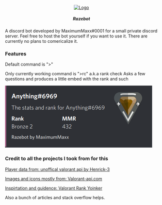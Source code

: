 <p align="center">
    <a href="https://github.com/MaximumMaxxx/Razebot/blob/main/assets/Valobot%20logo%20raze%20thicckened.png">
        <img src="assets/Logo.png" alt="Logo" width="160" height="160">
    </a>
<h5 align="center"> Razebot</h5>
</p>

A discord bot developed by MaximumMaxx#0001 for a small private discord server.
Feel free to host the bot yourself if you want to use it. There are currently no plans to comericalize it.

<h3>Features</h3>
Default command is ">"

Only currently working command is ">rc" a.k.a rank check
Asks a few questions and produces a little embed with the rank and such

![Screenshot](https://github.com/MaximumMaxxx/Razebot/blob/main/assets/razebot%20sample%20output.png?raw=true)


<h3>Credit to all the projects I took from for this</h3>

[Player data from: unoffical valorant api by Henrick-3](https://github.com/Henrik-3/unofficial-valorant-api)

[Images and icons mostly from: Valorant-api.com](https://dash.valorant-api.com)

[Inspirtation and guidence: Valorant Rank Yoinker](https://github.com/isaacKenyon/VALORANT-rank-yoinker)

Also a bunch of articles and stack overflow helps.
